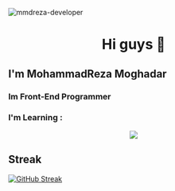 <p align="left"> <img src="https://komarev.com/ghpvc/?username=mmdreza-developer&label=Profile%20views&color=0e75b6&style=flat" alt="mmdreza-developer" /></p>
<h1 style="text-align:center;">Hi guys 👋</h1>
  <h2>I'm MohammadReza Moghadar</h2>
  <h3>Im Front-End Programmer</h3>
</h1>
<h3>I'm Learning : </h3>
<p align="center">
  <a href="https://skillicons.dev">
    <img src="https://skillicons.dev/icons?i=html,css,js,ts,bootstrap,tailwind,git,github,sass,react,redux,nextjs,nodejs,express,firebase,mongodb,vscode" />
  </a>
</p>

<h2>Streak</h2>


[![GitHub Streak](https://streak-stats.demolab.com?user=Mmdreza-developer&theme=dark&hide_border=true)](https://git.io/streak-stats)
